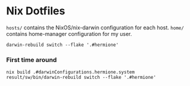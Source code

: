 # Nix Dotfiles

`hosts/` contains the NixOS/nix-darwin configuration for each host.
`home/` contains home-manager configuration for my user.

```shell
darwin-rebuild switch --flake '.#hermione'
```

### First time around
```shell
nix build .#darwinConfigurations.hermione.system
result/sw/bin/darwin-rebuild switch --flake '.#hermione'
```
